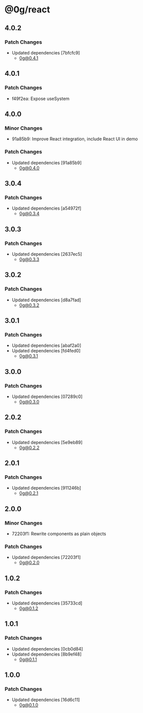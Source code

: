 # @0g/react

## 4.0.2

### Patch Changes

- Updated dependencies [7bfcfc9]
  - 0g@0.4.1

## 4.0.1

### Patch Changes

- f49f2ea: Expose useSystem

## 4.0.0

### Minor Changes

- 91a85b9: Improve React integration, include React UI in demo

### Patch Changes

- Updated dependencies [91a85b9]
  - 0g@0.4.0

## 3.0.4

### Patch Changes

- Updated dependencies [a54972f]
  - 0g@0.3.4

## 3.0.3

### Patch Changes

- Updated dependencies [2637ec5]
  - 0g@0.3.3

## 3.0.2

### Patch Changes

- Updated dependencies [d8a7fad]
  - 0g@0.3.2

## 3.0.1

### Patch Changes

- Updated dependencies [abaf2a0]
- Updated dependencies [fd4fed0]
  - 0g@0.3.1

## 3.0.0

### Patch Changes

- Updated dependencies [07289c0]
  - 0g@0.3.0

## 2.0.2

### Patch Changes

- Updated dependencies [5e9eb89]
  - 0g@0.2.2

## 2.0.1

### Patch Changes

- Updated dependencies [911246b]
  - 0g@0.2.1

## 2.0.0

### Minor Changes

- 72203f1: Rewrite components as plain objects

### Patch Changes

- Updated dependencies [72203f1]
  - 0g@0.2.0

## 1.0.2

### Patch Changes

- Updated dependencies [35733cd]
  - 0g@0.1.2

## 1.0.1

### Patch Changes

- Updated dependencies [0cb0d84]
- Updated dependencies [8b9ef48]
  - 0g@0.1.1

## 1.0.0

### Patch Changes

- Updated dependencies [16d6c11]
  - 0g@0.1.0
